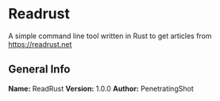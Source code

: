 # Readrust
A simple command line tool written in Rust to get articles from https://readrust.net

## General Info
**Name:** ReadRust
**Version:** 1.0.0
**Author:** PenetratingShot
